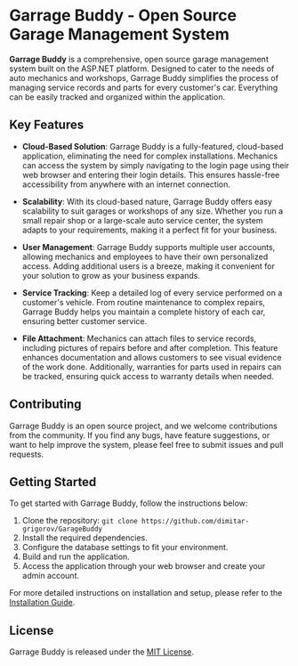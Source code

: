 # Garrage Buddy - Open Source Garage Management System

**Garrage Buddy** is a comprehensive, open source garage management system built on the ASP.NET platform. Designed to cater to the needs of auto mechanics and workshops, Garrage Buddy simplifies the process of managing service records and parts for every customer's car. Everything can be easily tracked and organized within the application.

## Key Features

- **Cloud-Based Solution**: Garrage Buddy is a fully-featured, cloud-based application, eliminating the need for complex installations. Mechanics can access the system by simply navigating to the login page using their web browser and entering their login details. This ensures hassle-free accessibility from anywhere with an internet connection.

- **Scalability**: With its cloud-based nature, Garrage Buddy offers easy scalability to suit garages or workshops of any size. Whether you run a small repair shop or a large-scale auto service center, the system adapts to your requirements, making it a perfect fit for your business.

- **User Management**: Garrage Buddy supports multiple user accounts, allowing mechanics and employees to have their own personalized access. Adding additional users is a breeze, making it convenient for your solution to grow as your business expands.

- **Service Tracking**: Keep a detailed log of every service performed on a customer's vehicle. From routine maintenance to complex repairs, Garrage Buddy helps you maintain a complete history of each car, ensuring better customer service.

- **File Attachment**: Mechanics can attach files to service records, including pictures of repairs before and after completion. This feature enhances documentation and allows customers to see visual evidence of the work done. Additionally, warranties for parts used in repairs can be tracked, ensuring quick access to warranty details when needed.

## Contributing

Garrage Buddy is an open source project, and we welcome contributions from the community. If you find any bugs, have feature suggestions, or want to help improve the system, please feel free to submit issues and pull requests.

## Getting Started

To get started with Garrage Buddy, follow the instructions below:

1. Clone the repository: `git clone https://github.com/dimitar-grigorov/GarageBuddy`
2. Install the required dependencies.
3. Configure the database settings to fit your environment.
4. Build and run the application.
5. Access the application through your web browser and create your admin account.

For more detailed instructions on installation and setup, please refer to the [Installation Guide](https://github.com/dimitar-grigorov/GarageBuddy/docs/INSTALLATION.md).

## License

Garrage Buddy is released under the [MIT License](https://github.com/dimitar-grigorov/GarageBuddy/blob/main/LICENSE).
